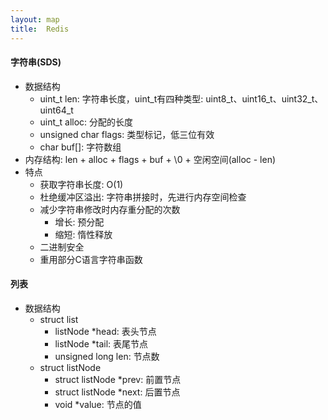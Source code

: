 ```yaml
---
layout: map
title:  Redis
---
```


#### 字符串(SDS)

* 数据结构
    * uint_t len: 字符串长度，uint_t有四种类型: uint8_t、uint16_t、uint32_t、uint64_t
    * uint_t alloc: 分配的长度
    * unsigned char flags: 类型标记，低三位有效
    * char buf[]: 字符数组
* 内存结构: len + alloc + flags + buf + \0 + 空闲空间(alloc - len)
* 特点
    * 获取字符串长度: O(1)
    * 杜绝缓冲区溢出: 字符串拼接时，先进行内存空间检查
    * 减少字符串修改时内存重分配的次数
        * 增长: 预分配
        * 缩短: 惰性释放
    * 二进制安全
    * 重用部分C语言字符串函数

#### 列表

* 数据结构
    * struct list
        * listNode *head: 表头节点
        * listNode *tail: 表尾节点
        * unsigned long len: 节点数
    * struct listNode
        * struct listNode *prev: 前置节点
        * struct listNode *next: 后置节点
        * void *value: 节点的值
